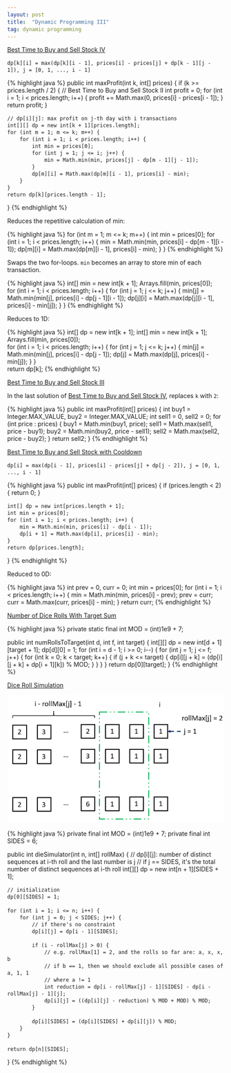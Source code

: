 ```yaml
---
layout: post
title:  "Dynamic Programming III"
tag: dynamic programming
---
```

[Best Time to Buy and Sell Stock IV][best-time-to-buy-and-sell-stock-iv]

```
dp[k][i] = max(dp[k][i - 1], prices[i] - prices[j] + dp[k - 1][j - 1]), j = [0, 1, ..., i - 1]
```

{% highlight java %}
public int maxProfit(int k, int[] prices) {
    if (k >= prices.length / 2) {
        // Best Time to Buy and Sell Stock II
        int profit = 0;
        for (int i = 1; i < prices.length; i++) {
            profit += Math.max(0, prices[i] - prices[i - 1]);
        }
        return profit;
    }

    // dp[i][j]: max profit on j-th day with i transactions
    int[][] dp = new int[k + 1][prices.length];
    for (int m = 1; m <= k; m++) {
        for (int i = 1; i < prices.length; i++) {
            int min = prices[0];
            for (int j = 1; j <= i; j++) {
                min = Math.min(min, prices[j] - dp[m - 1][j - 1]);
            }
            dp[m][i] = Math.max(dp[m][i - 1], prices[i] - min);
        }
    }
    return dp[k][prices.length - 1];
}
{% endhighlight %}

Reduces the repetitive calculation of min:

{% highlight java %}
for (int m = 1; m <= k; m++) {
    int min = prices[0];
    for (int i = 1; i < prices.length; i++) {
	min = Math.min(min, prices[i] - dp[m - 1][i - 1]);
	dp[m][i] = Math.max(dp[m][i - 1], prices[i] - min);
    }
}
{% endhighlight %}

Swaps the two for-loops. `min` becomes an array to store min of each transaction.

{% highlight java %}
int[] min = new int[k + 1];
Arrays.fill(min, prices[0]);      
for (int i = 1; i < prices.length; i++) {
    for (int j = 1; j <= k; j++) {
	min[j] = Math.min(min[j], prices[i] - dp[j - 1][i - 1]);
	dp[j][i] = Math.max(dp[j][i - 1], prices[i] - min[j]);
    }
}
{% endhighlight %}

Reduces to 1D:

{% highlight java %}
int[] dp = new int[k + 1];
int[] min = new int[k + 1];
Arrays.fill(min, prices[0]);      
for (int i = 1; i < prices.length; i++) {
    for (int j = 1; j <= k; j++) {
	min[j] = Math.min(min[j], prices[i] - dp[j - 1]);
	dp[j] = Math.max(dp[j], prices[i] - min[j]);
    }
}        
return dp[k];
{% endhighlight %}

[Best Time to Buy and Sell Stock III][best-time-to-buy-and-sell-stock-iii]

In the last solution of [Best Time to Buy and Sell Stock IV][best-time-to-buy-and-sell-stock-iv], replaces `k` with `2`:

{% highlight java %}
public int maxProfit(int[] prices) {
    int buy1 = Integer.MAX_VALUE, buy2 = Integer.MAX_VALUE;
    int sell1 = 0, sell2 = 0;
    for (int price : prices) {
        buy1 = Math.min(buy1, price);
        sell1 = Math.max(sell1, price - buy1);
        buy2 = Math.min(buy2, price - sell1);
        sell2 = Math.max(sell2, price - buy2);
    }
    return sell2;
}
{% endhighlight %}

[Best Time to Buy and Sell Stock with Cooldown][best-time-to-buy-and-sell-stock-with-cooldown]

```
dp[i] = max(dp[i - 1], prices[i] - prices[j] + dp[j - 2]), j = [0, 1, ..., i - 1]
```

{% highlight java %}
public int maxProfit(int[] prices) {
    if (prices.length < 2) {
        return 0;
    }

    int[] dp = new int[prices.length + 1];
    int min = prices[0];
    for (int i = 1; i < prices.length; i++) {
        min = Math.min(min, prices[i] - dp[i - 1]);
        dp[i + 1] = Math.max(dp[i], prices[i] - min);
    }
    return dp[prices.length];
}
{% endhighlight %}

Reduced to 0D:

{% highlight java %}
int prev = 0, curr = 0;
int min = prices[0];
for (int i = 1; i < prices.length; i++) {
    min = Math.min(min, prices[i] - prev);
    prev = curr;
    curr = Math.max(curr, prices[i] - min);
}
return curr;
{% endhighlight %}

[Number of Dice Rolls With Target Sum][number-of-dice-rolls-with-target-sum]

{% highlight java %}
private static final int MOD = (int)1e9 + 7;

public int numRollsToTarget(int d, int f, int target) {
    int[][] dp = new int[d + 1][target + 1];
    dp[d][0] = 1;
    for (int i = d - 1; i >= 0; i--) {
        for (int j = 1; j <= f; j++) {
            for (int k = 0; k < target; k++) {
                if (j + k <= target) {
                    dp[i][j + k] = (dp[i][j + k] + dp[i + 1][k]) % MOD;
                }
            }
        }
    }
    return dp[0][target];
}
{% endhighlight %}

[Dice Roll Simulation][dice-roll-simulation]

![Reduction](/assets/dice_roll_simulation.png)

{% highlight java %}
private final int MOD = (int)1e9 + 7;
private final int SIDES = 6;

public int dieSimulator(int n, int[] rollMax) {
    // dp[i][j]: number of distinct sequences at i-th roll and the last number is j
    // if j == SIDES, it's the total number of distinct sequences at i-th roll
    int[][] dp = new int[n + 1][SIDES + 1];

    // initialization
    dp[0][SIDES] = 1;

    for (int i = 1; i <= n; i++) {
        for (int j = 0; j < SIDES; j++) {
            // if there's no constraint
            dp[i][j] = dp[i - 1][SIDES];

            if (i - rollMax[j] > 0) {
                // e.g. rollMax[1] = 2, and the rolls so far are: a, x, x, b
                // if b == 1, then we should exclude all possible cases of a, 1, 1
                // where a != 1
                int reduction = dp[i - rollMax[j] - 1][SIDES] - dp[i - rollMax[j] - 1][j];
                dp[i][j] = ((dp[i][j] - reduction) % MOD + MOD) % MOD;
            }

            dp[i][SIDES] = (dp[i][SIDES] + dp[i][j]) % MOD;              
        }
    }

    return dp[n][SIDES];
}
{% endhighlight %}

[best-time-to-buy-and-sell-stock-iii]: https://leetcode.com/problems/best-time-to-buy-and-sell-stock-iii/
[best-time-to-buy-and-sell-stock-iv]: https://leetcode.com/problems/best-time-to-buy-and-sell-stock-iv/
[best-time-to-buy-and-sell-stock-with-cooldown]: https://leetcode.com/problems/best-time-to-buy-and-sell-stock-with-cooldown/
[dice-roll-simulation]: https://leetcode.com/problems/dice-roll-simulation/
[number-of-dice-rolls-with-target-sum]: https://leetcode.com/problems/number-of-dice-rolls-with-target-sum/
